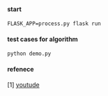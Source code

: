 #### start
    FLASK_APP=process.py flask run
    
#### test cases for algorithm
    python demo.py
    


#### refenece
[1] [youtude]( https://youtu.be/IZWtHsM3Y5A)

